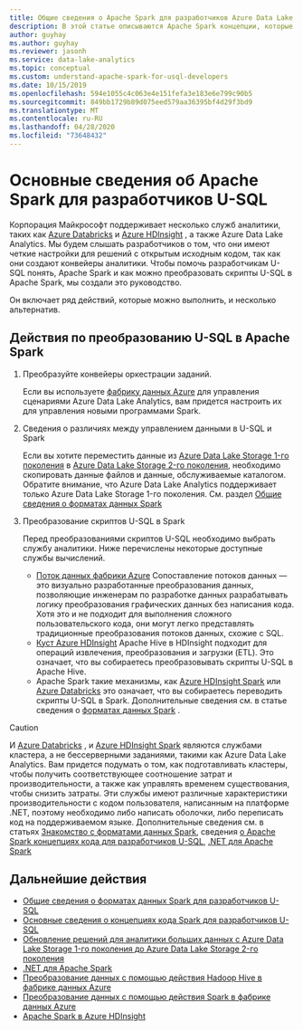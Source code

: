 ```yaml
---
title: Общие сведения о Apache Spark для разработчиков Azure Data Lake Analytics U-SQL.
description: В этой статье описываются Apache Spark концепции, которые могут помочь в различиях между разработчиками U-SQL.
author: guyhay
ms.author: guyhay
ms.reviewer: jasonh
ms.service: data-lake-analytics
ms.topic: conceptual
ms.custom: understand-apache-spark-for-usql-developers
ms.date: 10/15/2019
ms.openlocfilehash: 594e1055c4c063e4e151fefa3e183e6e799c90b5
ms.sourcegitcommit: 849bb1729b89d075eed579aa36395bf4d29f3bd9
ms.translationtype: MT
ms.contentlocale: ru-RU
ms.lasthandoff: 04/28/2020
ms.locfileid: "73648432"
---
```

# <a name="understand-apache-spark-for-u-sql-developers"></a>Основные сведения об Apache Spark для разработчиков U-SQL

Корпорация Майкрософт поддерживает несколько служб аналитики, таких как [Azure Databricks](../azure-databricks/what-is-azure-databricks.md) и [Azure HDInsight](../hdinsight/hdinsight-overview.md) , а также Azure Data Lake Analytics. Мы будем слышать разработчиков о том, что они имеют четкие настройки для решений с открытым исходным кодом, так как они создают конвейеры аналитики. Чтобы помочь разработчикам U-SQL понять, Apache Spark и как можно преобразовать скрипты U-SQL в Apache Spark, мы создали это руководство.

Он включает ряд действий, которые можно выполнить, и несколько альтернатив.

## <a name="steps-to-transform-u-sql-to-apache-spark"></a>Действия по преобразованию U-SQL в Apache Spark

1. Преобразуйте конвейеры оркестрации заданий.

   Если вы используете [фабрику данных Azure](../data-factory/introduction.md) для управления сценариями Azure Data Lake Analytics, вам придется настроить их для управления новыми программами Spark.
2. Сведения о различиях между управлением данными в U-SQL и Spark

   Если вы хотите переместить данные из [Azure Data Lake Storage 1-го поколения](../data-lake-store/data-lake-store-overview.md) в [Azure Data Lake Storage 2-го поколения](../storage/blobs/data-lake-storage-introduction.md), необходимо скопировать данные файлов и данные, обслуживаемые каталогом. Обратите внимание, что Azure Data Lake Analytics поддерживает только Azure Data Lake Storage 1-го поколения. См. раздел [Общие сведения о форматах данных Spark](understand-spark-data-formats.md)
3. Преобразование скриптов U-SQL в Spark

   Перед преобразованиями скриптов U-SQL необходимо выбрать службу аналитики. Ниже перечислены некоторые доступные службы вычислений.
      - [Поток данных фабрики Azure](../data-factory/concepts-data-flow-overview.md) Сопоставление потоков данных — это визуально разработанные преобразования данных, позволяющие инженерам по разработке данных разрабатывать логику преобразования графических данных без написания кода. Хотя это и не подходит для выполнения сложного пользовательского кода, они могут легко представлять традиционные преобразования потоков данных, схожие с SQL.
      - [Куст Azure HDInsight](../hdinsight/hadoop/apache-hadoop-using-apache-hive-as-an-etl-tool.md) Apache Hive в HDInsight подходит для операций извлечения, преобразования и загрузки (ETL). Это означает, что вы собираетесь преобразовывать скрипты U-SQL в Apache Hive.
      - Apache Spark такие механизмы, как [Azure HDInsight Spark](../hdinsight/spark/apache-spark-overview.md) или [Azure Databricks](../azure-databricks/what-is-azure-databricks.md) это означает, что вы собираетесь переводить скрипты U-SQL в Spark. Дополнительные сведения см. в статье сведения о [форматах данных Spark](understand-spark-data-formats.md) .

> [!CAUTION]
> И [Azure Databricks](../azure-databricks/what-is-azure-databricks.md) , и [Azure HDInsight Spark](../hdinsight/spark/apache-spark-overview.md) являются службами кластера, а не бессерверными заданиями, такими как Azure Data Lake Analytics. Вам придется подумать о том, как подготавливать кластеры, чтобы получить соответствующее соотношение затрат и производительности, а также как управлять временем существования, чтобы снизить затраты. Эти службы имеют различные характеристики производительности с кодом пользователя, написанным на платформе .NET, поэтому необходимо либо написать оболочки, либо переписать код на поддерживаемом языке. Дополнительные сведения см. в статьях [Знакомство с форматами данных Spark](understand-spark-data-formats.md), сведения [о Apache Spark концепциях кода для разработчиков U-SQL](understand-spark-code-concepts.md), [.NET для Apache Spark](https://dotnet.microsoft.com/apps/data/spark)

## <a name="next-steps"></a>Дальнейшие действия

- [Общие сведения о форматах данных Spark для разработчиков U-SQL](understand-spark-data-formats.md)
- [Основные сведения о концепциях кода Spark для разработчиков U-SQL](understand-spark-code-concepts.md)
- [Обновление решений для аналитики больших данных с Azure Data Lake Storage 1-го поколения до Azure Data Lake Storage 2-го поколения](../storage/blobs/data-lake-storage-upgrade.md)
- [.NET для Apache Spark](https://docs.microsoft.com/dotnet/spark/what-is-apache-spark-dotnet)
- [Преобразование данных с помощью действия Hadoop Hive в фабрике данных Azure](../data-factory/transform-data-using-hadoop-hive.md)
- [Преобразование данных с помощью действия Spark в фабрике данных Azure](../data-factory/transform-data-using-spark.md)
- [Apache Spark в Azure HDInsight](../hdinsight/spark/apache-spark-overview.md)
